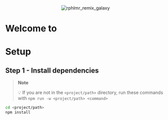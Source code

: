 <div align="center">
  <img src="https://github.com/rphlmr/supa-fly-stack/assets/20722140/06a0310e-f97b-4cd9-9eaa-e380c4d184bf" alt="rphlmr_remix_galaxy" />
</div>

# Welcome to <PROJECT NAME>


# Setup

## Step 1 - Install dependencies
> **Note**
> 
> 💡 If you are not in the `<project/path>` directory, run these commands with `npm run -w <project/path> <command>`

```sh
cd <project/path>
npm install
```